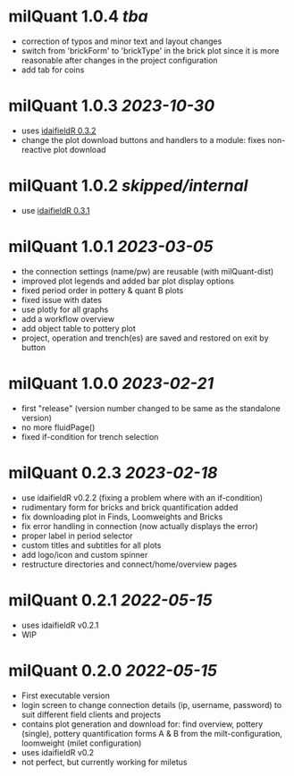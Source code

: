 # milQuant 1.0.4 _tba_
* correction of typos and minor text and layout changes
* switch from 'brickForm' to 'brickType' in the brick plot since it is more reasonable after changes in the project configuration
* add tab for coins


# milQuant 1.0.3 _2023-10-30_
* uses [idaifieldR 0.3.2](https://github.com/lsteinmann/idaifieldR/releases/tag/v0.3.2)
* change the plot download buttons and handlers to a module: fixes non-reactive plot download

# milQuant 1.0.2 _skipped/internal_
* use [idaifieldR 0.3.1](https://github.com/lsteinmann/idaifieldR/releases/tag/v0.3.1)


# milQuant 1.0.1 _2023-03-05_
* the connection settings (name/pw) are reusable (with milQuant-dist)
* improved plot legends and added bar plot display options
* fixed period order in pottery & quant B plots
* fixed issue with dates
* use plotly for all graphs
* add a workflow overview
* add object table to pottery plot
* project, operation and trench(es) are saved and restored on exit by button

# milQuant 1.0.0 _2023-02-21_
* first "release" (version number changed to be same as the standalone version)
* no more fluidPage()
* fixed if-condition for trench selection

# milQuant 0.2.3 _2023-02-18_

* use idaifieldR v0.2.2 (fixing a problem where with an if-condition)
* rudimentary form for bricks and brick quantification added
* fix downloading plot in Finds, Loomweights and Bricks
* fix error handling in connection (now actually displays the error)
* proper label in period selector
* custom titles and subtitles for all plots
* add logo/icon and custom spinner
* restructure directories and connect/home/overview pages

# milQuant 0.2.1 _2022-05-15_

* uses idaifieldR v0.2.1
* WIP

# milQuant 0.2.0 _2022-05-15_

* First executable version
* login screen to change connection details (ip, username, password) to suit different field clients and projects
* contains plot generation and download for: find overview, pottery (single), pottery quantification forms A & B from the milt-configuration, loomweight (milet configuration)
* uses idaifieldR v0.2
* not perfect, but currently working for miletus
